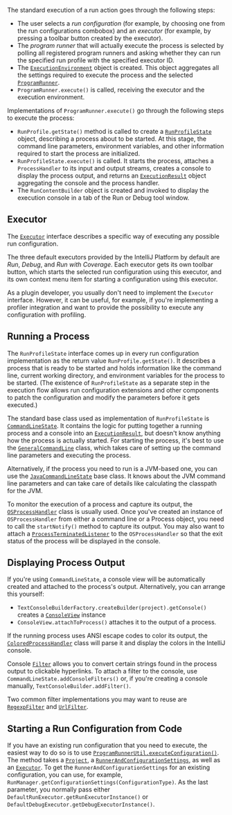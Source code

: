 [//]: # (title: Execution)

<!-- Copyright 2000-2020 JetBrains s.r.o. and other contributors. Use of this source code is governed by the Apache 2.0 license that can be found in the LICENSE file. -->

The standard execution of a run action goes through the following steps:

* The user selects a *run configuration* (for example, by choosing one from the run configurations combobox) and an *executor*  (for example, by pressing a toolbar button created by the executor).
* The *program runner* that will actually execute the process is selected by polling all registered program runners and asking whether they can run the specified run profile with the specified executor ID.
* The [`ExecutionEnvironment`](upsource:///platform/execution/src/com/intellij/execution/runners/ExecutionEnvironment.java) object is created.
  This object aggregates all the settings required to execute the process and the selected [`ProgramRunner`](upsource:///platform/execution/src/com/intellij/execution/runners/ProgramRunner.java).
* `ProgramRunner.execute()` is called, receiving the executor and the execution environment.

Implementations of `ProgramRunner.execute()` go through the following steps to execute the process:

* `RunProfile.getState()` method is called to create a [`RunProfileState`](upsource:///platform/execution/src/com/intellij/execution/configurations/RunProfileState.java) object, describing a process about to be started.
  At this stage, the command line parameters, environment variables, and other information required to start the process are initialized.
* `RunProfileState.execute()` is called.
  It starts the process, attaches a `ProcessHandler` to its input and output streams, creates a console to display the process output, and returns an [`ExecutionResult`](upsource:///platform/execution/src/com/intellij/execution/ExecutionResult.java) object aggregating the console and the process handler.
* The `RunContentBuilder` object is created and invoked to display the execution console in a tab of the Run or Debug tool window.

## Executor

The [`Executor`](upsource:///platform/execution/src/com/intellij/execution/Executor.java) interface describes a specific way of executing any possible run configuration.

The three default executors provided by the IntelliJ Platform by default are _Run_, _Debug_, and _Run with Coverage_.  Each executor gets its own toolbar button, which starts the selected run configuration using this executor, and its own context menu item for starting a configuration using this executor.

As a plugin developer, you usually don't need to implement the `Executor` interface.
However, it can be useful, for example, if you're implementing a profiler integration and want to provide the possibility to execute any configuration with profiling.

## Running a Process

The `RunProfileState` interface comes up in every run configuration implementation as the return value `RunProfile.getState()`.
It describes a process that is ready to be started and holds information like the command line, current working directory, and environment variables for the process to be started. (The existence of `RunProfileState` as a separate step in the execution flow allows run configuration extensions and other components to patch the configuration and modify the parameters before it gets executed.)

The standard base class used as implementation of `RunProfileState` is [`CommandLineState`](upsource:///platform/execution/src/com/intellij/execution/configurations/CommandLineState.java).
It contains the logic for putting together a running process and a console into an [`ExecutionResult`](upsource:///platform/execution/src/com/intellij/execution/ExecutionResult.java), but doesn't know anything how the process is actually started.
For starting the process, it's best to use the [`GeneralCommandLine`](upsource:///platform/platform-util-io/src/com/intellij/execution/configurations/GeneralCommandLine.java) class, which takes care of setting up the command line parameters and executing the process.

Alternatively, if the process you need to run is a JVM-based one, you can use the [`JavaCommandLineState`](upsource:///java/execution/impl/src/com/intellij/execution/configurations/JavaCommandLineState.java) base class.
It knows about the JVM command line parameters and can take care of details like calculating the classpath for the JVM.

To monitor the execution of a process and capture its output, the [`OSProcessHandler`](upsource:///platform/platform-util-io/src/com/intellij/execution/process/OSProcessHandler.java) class is usually used.
Once you've created an instance of `OSProcessHandler` from either a command line or a Process object, you need to call the `startNotify()` method to capture its output.
You may also want to attach a [`ProcessTerminatedListener`](upsource:///platform/ide-core/src/com/intellij/execution/process/ProcessTerminatedListener.java) to the `OSProcessHandler` so that the exit status of the process will be displayed in the console.

## Displaying Process Output

If you're using `CommandLineState`, a console view will be automatically created and attached to the process's output.
Alternatively, you can arrange this yourself:

* `TextConsoleBuilderFactory.createBuilder(project).getConsole()` creates a [`ConsoleView`](upsource:///platform/execution/src/com/intellij/execution/ui/ConsoleView.java) instance
* `ConsoleView.attachToProcess()` attaches it to the output of a process.

If the running process uses ANSI escape codes to color its output, the [`ColoredProcessHandler`](upsource:///platform/platform-util-io/src/com/intellij/execution/process/ColoredProcessHandler.java) class will parse it and display the colors in the IntelliJ console.

Console [`Filter`](upsource:///platform/execution/src/com/intellij/execution/filters/Filter.java) allows you to convert certain strings found in the process output to clickable hyperlinks.
To attach a filter to the console, use `CommandLineState.addConsoleFilters()` or, if you're creating a console manually, `TextConsoleBuilder.addFilter()`.

Two common filter implementations you may want to reuse are [`RegexpFilter`](upsource:///platform/lang-api/src/com/intellij/execution/filters/RegexpFilter.java) and [`UrlFilter`](upsource:///platform/execution-impl/src/com/intellij/execution/filters/UrlFilter.java).

## Starting a Run Configuration from Code

If you have an existing run configuration that you need to execute, the easiest way to do so is to use [`ProgramRunnerUtil.executeConfiguration()`](upsource:///platform/execution-impl/src/com/intellij/execution/ProgramRunnerUtil.java).
The method takes a [`Project`](upsource:///platform/core-api/src/com/intellij/openapi/project/Project.java), a [`RunnerAndConfigurationSettings`](upsource:///platform/execution/src/com/intellij/execution/RunnerAndConfigurationSettings.java), as well as an [`Executor`](upsource:///platform/execution/src/com/intellij/execution/Executor.java).
To get the `RunnerAndConfigurationSettings` for an existing configuration, you can use, for example, `RunManager.getConfigurationSettings(ConfigurationType)`.
As the last parameter, you normally pass either `DefaultRunExecutor.getRunExecutorInstance()` or `DefaultDebugExecutor.getDebugExecutorInstance()`.
